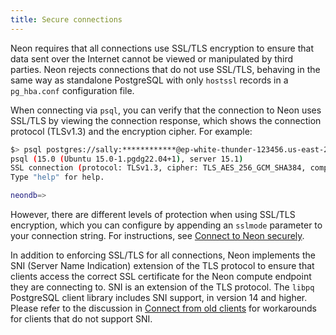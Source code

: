 ```yaml
---
title: Secure connections
---
```


Neon requires that all connections use SSL/TLS encryption to ensure that data sent over the Internet cannot be viewed or manipulated by third parties. Neon rejects connections that do not use SSL/TLS, behaving in the same way as standalone PostgreSQL with only `hostssl` records in a `pg_hba.conf` configuration file.

When connecting via `psql`, you can verify that the connection to Neon uses SSL/TLS by viewing the connection response, which shows the connection protocol (TLSv1.3) and the encryption cipher. For example:

```bash
$> psql postgres://sally:************@ep-white-thunder-123456.us-east-2.aws.neon.tech/neondb
psql (15.0 (Ubuntu 15.0-1.pgdg22.04+1), server 15.1)
SSL connection (protocol: TLSv1.3, cipher: TLS_AES_256_GCM_SHA384, compression: off)
Type "help" for help.

neondb=>
```

However, there are different levels of protection when using SSL/TLS encryption, which you can configure by appending an `sslmode` parameter to your connection string. For instructions, see [Connect to Neon securely](/docs/connect/connect-securely).

In addition to enforcing SSL/TLS for all connections, Neon implements the SNI (Server Name Indication) extension of the TLS protocol to ensure that clients access the correct SSL certificate for the Neon compute endpoint they are connecting to. SNI is an extension of the TLS protocol. The `libpq` PostgreSQL client library includes SNI support, in version 14 and higher. Please refer to the discussion in [Connect from old clients](/docs/connect/connectivity-issues/) for workarounds for clients that do not support SNI.
